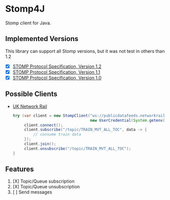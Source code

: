# Stomp4J

Stomp client for Java.

## Implemented Versions

This library can support all Stomp versions, but it was not test in others than 1.2

- [X] [STOMP Protocol Specification, Version 1.2](https://stomp.github.io/stomp-specification-1.2.html)
- [X] [STOMP Protocol Specification, Version 1.1](https://stomp.github.io/stomp-specification-1.1.html)
- [X] [STOMP Protocol Specification, Version 1.0](https://stomp.github.io/stomp-specification-1.0.html)

## Possible Clients

- [UK Network Rail](https://publicdatafeeds.networkrail.co.uk)
   ```java
   try (var client = new StompClient("ws://publicdatafeeds.networkrail.co.uk:61618", 
                                     new UserCredential(System.getenv("USERNAME"), System.getenv("PASSWORD")))) {
        client.connect();
        client.subscribe("/topic/TRAIN_MVT_ALL_TOC", data -> {
            // consume train data
        });
        client.join();
        client.unsubscribe("/topic/TRAIN_MVT_ALL_TOC");
   }
   ```

## Features

1. [X] Topic/Queue subscription
2. [X] Topic/Queue unsubscription
3. [ ] Send messages